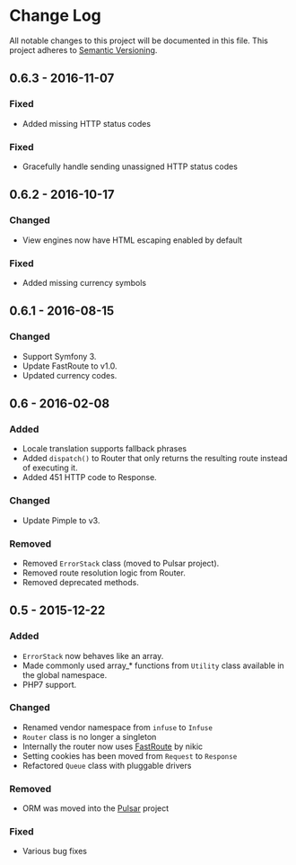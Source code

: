 # Change Log
All notable changes to this project will be documented in this file.
This project adheres to [Semantic Versioning](http://semver.org/).

## 0.6.3 - 2016-11-07
### Fixed
- Added missing HTTP status codes

### Fixed
- Gracefully handle sending unassigned HTTP status codes

## 0.6.2 - 2016-10-17
### Changed
- View engines now have HTML escaping enabled by default

### Fixed
- Added missing currency symbols

## 0.6.1 - 2016-08-15
### Changed
- Support Symfony 3.
- Update FastRoute to v1.0.
- Updated currency codes.

## 0.6 - 2016-02-08
### Added
- Locale translation supports fallback phrases
- Added `dispatch()` to Router that only returns the resulting route instead of executing it.
- Added 451 HTTP code to Response.

### Changed
- Update Pimple to v3.

### Removed
- Removed `ErrorStack` class (moved to Pulsar project).
- Removed route resolution logic from Router.
- Removed deprecated methods.

## 0.5 - 2015-12-22
### Added
- `ErrorStack` now behaves like an array.
- Made commonly used array_* functions from `Utility` class available in the global namespace.
- PHP7 support.

### Changed
- Renamed vendor namespace from `infuse` to `Infuse`
- `Router` class is no longer a singleton
- Internally the router now uses [FastRoute](https://github.com/nikic/FastRoute) by nikic
- Setting cookies has been moved from `Request` to `Response`
- Refactored `Queue` class with pluggable drivers

### Removed
- ORM was moved into the [Pulsar](https://github.com/jaredtking/pulsar) project

### Fixed
- Various bug fixes